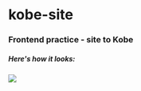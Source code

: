 # kobe-site
### Frontend practice - site to Kobe <br>
##### Here's how it looks: 
![](https://i.ibb.co/KNQqyMZ/Screenshot-2022-06-19-231817.png)

